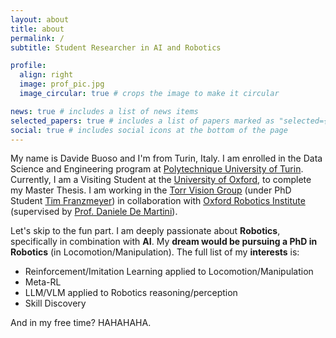 ```yaml
---
layout: about
title: about
permalink: /
subtitle: Student Researcher in AI and Robotics

profile:
  align: right
  image: prof_pic.jpg
  image_circular: true # crops the image to make it circular

news: true # includes a list of news items
selected_papers: true # includes a list of papers marked as "selected={true}"
social: true # includes social icons at the bottom of the page
---
```


My name is Davide Buoso and I'm from Turin, Italy. I am enrolled in the Data Science and Engineering program at <a href='https://www.polito.it/'>Polytechnique University of Turin</a>. Currently, I am a Visiting Student at the <a href='#'>University of Oxford</a>, to complete my Master Thesis. I am working in the <a href='https://torrvision.com/index.html'>Torr Vision Group</a> (under PhD Student <a href='https://www.robots.ox.ac.uk/~frtim/'>Tim Franzmeyer</a>) in collaboration with  <a href='https://ori.ox.ac.uk/'>Oxford Robotics Institute </a>(supervised by <a href='https://ori.ox.ac.uk/people/daniele-de-martini/'>Prof. Daniele De Martini</a>). 

Let's skip to the fun part.
I am deeply passionate about <b>Robotics</b>, specifically in combination with <b>AI</b>.
My <b>dream would be pursuing a PhD in Robotics</b> (in Locomotion/Manipulation).
The full list of my <b>interests</b> is:
- Reinforcement/Imitation Learning applied to Locomotion/Manipulation
-  Meta-RL
- LLM/VLM applied to Robotics reasoning/perception
- Skill Discovery

And in my free time?
HAHAHAHA.